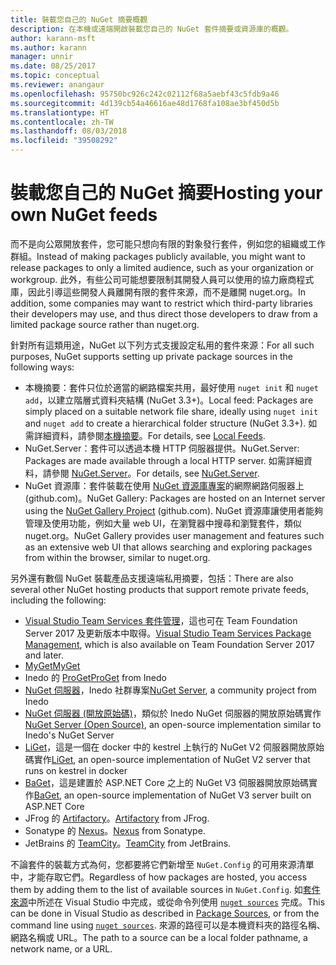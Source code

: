 ```yaml
---
title: 裝載您自己的 NuGet 摘要概觀
description: 在本機或遠端開啟裝載您自己的 NuGet 套件摘要或資源庫的概觀。
author: karann-msft
ms.author: karann
manager: unnir
ms.date: 08/25/2017
ms.topic: conceptual
ms.reviewer: anangaur
ms.openlocfilehash: 95750bc926c242c02112f68a5aebf43c5fdb9a46
ms.sourcegitcommit: 4d139cb54a46616ae48d1768fa108ae3bf450d5b
ms.translationtype: HT
ms.contentlocale: zh-TW
ms.lasthandoff: 08/03/2018
ms.locfileid: "39508292"
---
```

# <a name="hosting-your-own-nuget-feeds"></a><span data-ttu-id="feb07-103">裝載您自己的 NuGet 摘要</span><span class="sxs-lookup"><span data-stu-id="feb07-103">Hosting your own NuGet feeds</span></span>

<span data-ttu-id="feb07-104">而不是向公眾開放套件，您可能只想向有限的對象發行套件，例如您的組織或工作群組。</span><span class="sxs-lookup"><span data-stu-id="feb07-104">Instead of making packages publicly available, you might want to release packages to only a limited audience, such as your organization or workgroup.</span></span> <span data-ttu-id="feb07-105">此外，有些公司可能想要限制其開發人員可以使用的協力廠商程式庫，因此引導這些開發人員離開有限的套件來源，而不是離開 nuget.org。</span><span class="sxs-lookup"><span data-stu-id="feb07-105">In addition, some companies may want to restrict which third-party libraries their developers may use, and thus direct those developers to draw from a limited package source rather than nuget.org.</span></span>

<span data-ttu-id="feb07-106">針對所有這類用途，NuGet 以下列方式支援設定私用的套件來源：</span><span class="sxs-lookup"><span data-stu-id="feb07-106">For all such purposes, NuGet supports setting up private package sources in the following ways:</span></span>

- <span data-ttu-id="feb07-107">本機摘要：套件只位於適當的網路檔案共用，最好使用 `nuget init` 和 `nuget add`，以建立階層式資料夾結構 (NuGet 3.3+)。</span><span class="sxs-lookup"><span data-stu-id="feb07-107">Local feed: Packages are simply placed on a suitable network file share, ideally using `nuget init` and `nuget add` to create a hierarchical folder structure (NuGet 3.3+).</span></span> <span data-ttu-id="feb07-108">如需詳細資料，請參閱[本機摘要](../hosting-packages/local-feeds.md)。</span><span class="sxs-lookup"><span data-stu-id="feb07-108">For details, see [Local Feeds](../hosting-packages/local-feeds.md).</span></span>
- <span data-ttu-id="feb07-109">NuGet.Server：套件可以透過本機 HTTP 伺服器提供。</span><span class="sxs-lookup"><span data-stu-id="feb07-109">NuGet.Server: Packages are made available through a local HTTP server.</span></span> <span data-ttu-id="feb07-110">如需詳細資料，請參閱 [NuGet.Server](../hosting-packages/nuget-server.md)。</span><span class="sxs-lookup"><span data-stu-id="feb07-110">For details, see [NuGet.Server](../hosting-packages/nuget-server.md).</span></span>
- <span data-ttu-id="feb07-111">NuGet 資源庫：套件裝載在使用 [NuGet 資源庫專案](https://github.com/NuGet/NuGetGallery#build-and-run-the-gallery-in-arbitrary-number-easy-steps)的網際網路伺服器上 (github.com)。</span><span class="sxs-lookup"><span data-stu-id="feb07-111">NuGet Gallery: Packages are hosted on an Internet server using the [NuGet Gallery Project](https://github.com/NuGet/NuGetGallery#build-and-run-the-gallery-in-arbitrary-number-easy-steps) (github.com).</span></span> <span data-ttu-id="feb07-112">NuGet 資源庫讓使用者能夠管理及使用功能，例如大量 web UI，在瀏覽器中搜尋和瀏覽套件，類似 nuget.org。</span><span class="sxs-lookup"><span data-stu-id="feb07-112">NuGet Gallery provides user management and features such as an extensive web UI that allows searching and exploring packages from within the browser, similar to nuget.org.</span></span>

<span data-ttu-id="feb07-113">另外還有數個 NuGet 裝載產品支援遠端私用摘要，包括：</span><span class="sxs-lookup"><span data-stu-id="feb07-113">There are also several other NuGet hosting products that support remote private feeds, including the following:</span></span>

- <span data-ttu-id="feb07-114">[Visual Studio Team Services 套件管理](https://www.visualstudio.com/docs/package/nuget/publish)，這也可在 Team Foundation Server 2017 及更新版本中取得。</span><span class="sxs-lookup"><span data-stu-id="feb07-114">[Visual Studio Team Services Package Management](https://www.visualstudio.com/docs/package/nuget/publish), which is also available on Team Foundation Server 2017 and later.</span></span>
- [<span data-ttu-id="feb07-115">MyGet</span><span class="sxs-lookup"><span data-stu-id="feb07-115">MyGet</span></span>](http://myget.org)
- <span data-ttu-id="feb07-116">Inedo 的 [ProGet](http://inedo.com/proget)</span><span class="sxs-lookup"><span data-stu-id="feb07-116">[ProGet](http://inedo.com/proget) from Inedo</span></span>
- <span data-ttu-id="feb07-117">[NuGet 伺服器](http://nugetserver.net/)，Inedo 社群專案</span><span class="sxs-lookup"><span data-stu-id="feb07-117">[NuGet Server](http://nugetserver.net/), a community project from Inedo</span></span>
- <span data-ttu-id="feb07-118">[NuGet 伺服器 (開放原始碼)](http://nuget-server.net)，類似於 Inedo NuGet 伺服器的開放原始碼實作</span><span class="sxs-lookup"><span data-stu-id="feb07-118">[NuGet Server (Open Source)](http://nuget-server.net), an open-source implementation similar to Inedo's NuGet Server</span></span>
- <span data-ttu-id="feb07-119">[LiGet](https://github.com/ai-traders/liget)，這是一個在 docker 中的 kestrel 上執行的 NuGet V2 伺服器開放原始碼實作</span><span class="sxs-lookup"><span data-stu-id="feb07-119">[LiGet](https://github.com/ai-traders/liget), an open-source implementation of NuGet V2 server that runs on kestrel in docker</span></span>
- <span data-ttu-id="feb07-120">[BaGet](https://github.com/loic-sharma/BaGet)，這是建置於 ASP.NET Core 之上的 NuGet V3 伺服器開放原始碼實作</span><span class="sxs-lookup"><span data-stu-id="feb07-120">[BaGet](https://github.com/loic-sharma/BaGet), an open-source implementation of NuGet V3 server built on ASP.NET Core</span></span>
- <span data-ttu-id="feb07-121">JFrog 的 [Artifactory](https://www.jfrog.com/artifactory/)。</span><span class="sxs-lookup"><span data-stu-id="feb07-121">[Artifactory](https://www.jfrog.com/artifactory/) from JFrog.</span></span>
- <span data-ttu-id="feb07-122">Sonatype 的 [Nexus](http://www.sonatype.org/nexus/)。</span><span class="sxs-lookup"><span data-stu-id="feb07-122">[Nexus](http://www.sonatype.org/nexus/) from Sonatype.</span></span>
- <span data-ttu-id="feb07-123">JetBrains 的 [TeamCity](https://www.jetbrains.com/teamcity/)。</span><span class="sxs-lookup"><span data-stu-id="feb07-123">[TeamCity](https://www.jetbrains.com/teamcity/) from JetBrains.</span></span>

<span data-ttu-id="feb07-124">不論套件的裝載方式為何，您都要將它們新增至 `NuGet.Config` 的可用來源清單中，才能存取它們。</span><span class="sxs-lookup"><span data-stu-id="feb07-124">Regardless of how packages are hosted, you access them by adding them to the list of available sources in `NuGet.Config`.</span></span> <span data-ttu-id="feb07-125">如[套件來源](../tools/package-manager-ui.md#package-sources)中所述在 Visual Studio 中完成，或從命令列使用 [`nuget sources`](../tools/cli-ref-sources.md) 完成。</span><span class="sxs-lookup"><span data-stu-id="feb07-125">This can be done in Visual Studio as described in [Package Sources](../tools/package-manager-ui.md#package-sources), or from the command line using [`nuget sources`](../tools/cli-ref-sources.md).</span></span> <span data-ttu-id="feb07-126">來源的路徑可以是本機資料夾的路徑名稱、網路名稱或 URL。</span><span class="sxs-lookup"><span data-stu-id="feb07-126">The path to a source can be a local folder pathname, a network name, or a URL.</span></span>
